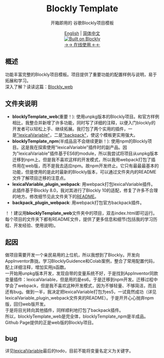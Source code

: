 <div align="center">

# Blockly Template

开箱即用的 谷歌Blockly项目模板<br>

[English](./README.en.md) | [简体中文](./README.md)<br>
<a href="https://github.com/google/blockly"><img src="https://tinyurl.com/built-on-blockly" alt="Built on Blockly"></a><br>
<a href="https://madderscientist.github.io/BlocklyTemplate/blocklyTemplate_web/">→→ 在线使用 ←←</a>
</div>

## 概述
功能丰富完整的Blockly项目模板。项目提供了重要功能的配置样例与说明，易于拓展和学习。<br>
深入了解？读读这篇：[Blockly_web](./blocklyTemplate_web/README.md)

## 文件夹说明
- **blocklyTemplate_web**(重要！): 使用unpkg版本的Blockly项目。和官方样例相比，我整合并新增了许多功能，同时写了详细的注释，以便入门blockly的开发者可以轻松上手、继续拓展。我打包了两个实用的插件，一是["lexicalVariable"](https://github.com/mit-cml/blockly-plugins/tree/main/block-lexical-variables)，二是["backpack"](https://www.npmjs.com/package/@blockly/workspace-backpack)，使这个模板更实用强大。
- **blocklyTemplate_npm**(半成品且不会继续更新！): 使用npm的Blockly项目。这是我在探索使用"lexicalVariable"插件时的副产品。因为"lexicalVariable"插件基于ES6的module，所以我尝试将项目从unpkg版本迁移到npm上。但是我不喜欢这样的开发模式，所以我用webpack打包了插件用在web版，而不是我去适应npm。故npm开发终止。它只有最最最基本的功能，但是使用的是此时最新的Blockly版本，可以通过文件夹内的README文件了解项目迁移的注意点。
- **lexicalVariable_plugin_webpack**: 用webpack打包lexicalVariable插件。此插件基于Blockly 8.0，我对其进行了Blockly 10的适配，修复了许多不合理的地方。修改细节见此文件夹下的[README](./lexicalVariable_plugin_webpack/README.md)。
- **backpack_plugin_webpack**: 用webpack打包官方backpack插件。

！！建议用**blocklyTemplate_web**文件夹中的项目，双击index.html即可运行。每个项目的文件夹下都有README文件，提供了更多信息和细节(包括我的学习历程、开发经验、使用说明)。

## 起因
做项目需要开发一个亲民易用的上位机，所以我想到了Blockly。开发向AppInventor靠拢。学习BlocklyGuidence和Colab案例，整合了常用配置代码，配上详细注释，增加实用js函数。<br>
一开始用unpkg版本开发，发现自带的变量系统不好，于是找到AppInventor同款变量插件：lexicalVariable，但是用的是es6。于是迁移到npm开发。迁移过程中学会了webpack，但是我不喜欢这种开发模式，因为不够轻量、不够简洁，而且还有bug。做到一半，我决定把lexicalVariable打包为es5，一试竟然成功（详见lexicalVariable_plugin_webpack文件夹的README）。于是开开心心抛弃npm版，回归web版开发。<br>
于是将目光转向其他插件，同样顺利地打包了backpack插件。<br>
所以，blocklyTemplate_web是完全体，blocklyTemplate_npm是半成品。Github Page提供的正是web版的Blockly项目。

## bug
详见[lexicalVariable](lexicalVariable_plugin_webpack\README.md)最后的todo，目前不能将变量名定义为关键字。